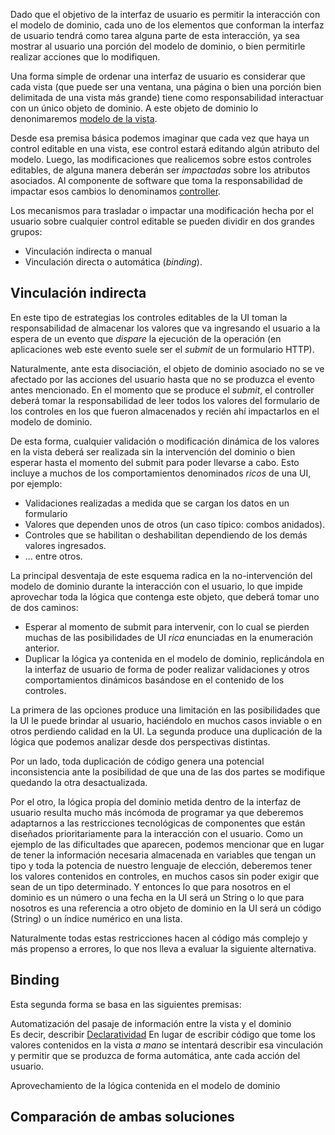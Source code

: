 Dado que el objetivo de la interfaz de usuario es permitir la interacción con el modelo de dominio, cada uno de los elementos que conforman la interfaz de usuario tendrá como tarea alguna parte de esta interacción, ya sea mostrar al usuario una porción del modelo de dominio, o bien permitirle realizar acciones que lo modifiquen.

Una forma simple de ordenar una interfaz de usuario es considerar que cada vista (que puede ser una ventana, una página o bien una porción bien delimitada de una vista más grande) tiene como responsabilidad interactuar con un único objeto de dominio. A este objeto de dominio lo denonimaremos [modelo de la vista](modelo-de-la-vista.html).

Desde esa premisa básica podemos imaginar que cada vez que haya un control editable en una vista, ese control estará editando algún atributo del modelo. Luego, las modificaciones que realicemos sobre estos controles editables, de alguna manera deberán ser *impactadas* sobre los atributos asociados. Al componente de software que toma la responsabilidad de impactar esos cambios lo denominamos [controller](controller.html).

Los mecanismos para trasladar o impactar una modificación hecha por el usuario sobre cualquier control editable se pueden dividir en dos grandes grupos:

-   Vinculación indirecta o manual
-   Vinculación directa o automática (*binding*).

Vinculación indirecta
---------------------

En este tipo de estrategias los controles editables de la UI toman la responsabilidad de almacenar los valores que va ingresando el usuario a la espera de un evento que *dispare* la ejecución de la operación (en aplicaciones web este evento suele ser el *submit* de un formulario HTTP).

Naturalmente, ante esta disociación, el objeto de dominio asociado no se ve afectado por las acciones del usuario hasta que no se produzca el evento antes mencionado. En el momento que se produce el *submit*, el controller deberá tomar la responsabilidad de leer todos los valores del formulario de los controles en los que fueron almacenados y recién ahí impactarlos en el modelo de dominio.

De esta forma, cualquier validación o modificación dinámica de los valores en la vista deberá ser realizada sin la intervención del dominio o bien esperar hasta el momento del submit para poder llevarse a cabo. Esto incluye a muchos de los comportamientos denominados *ricos* de una UI, por ejemplo:

-   Validaciones realizadas a medida que se cargan los datos en un formulario
-   Valores que dependen unos de otros (un caso típico: combos anidados).
-   Controles que se habilitan o deshabilitan dependiendo de los demás valores ingresados.
-   ... entre otros.

La principal desventaja de este esquema radica en la no-intervención del modelo de dominio durante la interacción con el usuario, lo que impide aprovechar toda la lógica que contenga este objeto, que deberá tomar uno de dos caminos:

-   Esperar al momento de submit para intervenir, con lo cual se pierden muchas de las posibilidades de UI *rica* enunciadas en la enumeración anterior.
-   Duplicar la lógica ya contenida en el modelo de dominio, replicándola en la interfaz de usuario de forma de poder realizar validaciones y otros comportamientos dinámicos basándose en el contenido de los controles.

La primera de las opciones produce una limitación en las posibilidades que la UI le puede brindar al usuario, haciéndolo en muchos casos inviable o en otros perdiendo calidad en la UI. La segunda produce una duplicación de la lógica que podemos analizar desde dos perspectivas distintas.

Por un lado, toda duplicación de código genera una potencial inconsistencia ante la posibilidad de que una de las dos partes se modifique quedando la otra desactualizada.

Por el otro, la lógica propia del dominio metida dentro de la interfaz de usuario resulta mucho más incómoda de programar ya que deberemos adaptarnos a las restricciones tecnológicas de componentes que están diseñados prioritariamente para la interacción con el usuario. Como un ejemplo de las dificultades que aparecen, podemos mencionar que en lugar de tener la información necesaria almacenada en variables que tengan un tipo y toda la potencia de nuestro lenguaje de elección, deberemos tener los valores contenidos en controles, en muchos casos sin poder exigir que sean de un tipo determinado. Y entonces lo que para nosotros en el dominio es un número o una fecha en la UI será un String o lo que para nosotros es una referencia a otro objeto de dominio en la UI será un código (String) o un índice numérico en una lista.

Naturalmente todas estas restricciones hacen al código más complejo y más propenso a errores, lo que nos lleva a evaluar la siguiente alternativa.

Binding
-------

Esta segunda forma se basa en las siguientes premisas:

Automatización del pasaje de información entre la vista y el dominio  
Es decir, describir [Declaratividad](declarativamente.html) En lugar de escribir código que tome los valores contenidos en la vista *a mano* se intentará describir esa vinculación y permitir que se produzca de forma automática, ante cada acción del usuario.

Aprovechamiento de la lógica contenida en el modelo de dominio  

Comparación de ambas soluciones
-------------------------------
